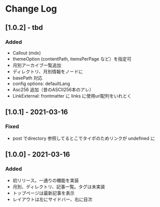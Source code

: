 
# Change Log

## [1.0.2] - tbd
### Added
- Callout (mdx)
- themeOption (contentPath, itemsPerPage など）を指定可
- 月別アーカイブ一覧追加
- ディレクトリ、月別情報をノードに
- basePath 対応
- config options: defaultLang
- Asc256 追加（昔のASCII256本のアレ）
- LinkExternal: frontmatter に links に使用url配列をいれとく

## [1.0.1] - 2021-03-16
### Fixed
- post でdirectory 参照してるとこでタイポのためリンクが undefined に

## [1.0.0] - 2021-03-16
### Added
- 初リリース。一通りの機能を実装
- 月別、ディレクトリ、記事一覧。タグは未実装
- トップページは最新記事を表示
- レイアウトは左にサイドバー、右に目次

